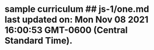# sample curriculum ## js-1/one.md last updated on: Mon Nov 08 2021 16:00:53 GMT-0600 (Central Standard Time).